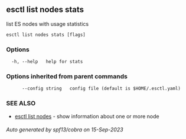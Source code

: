 ## esctl list nodes stats

list ES nodes with usage statistics

```
esctl list nodes stats [flags]
```

### Options

```
  -h, --help   help for stats
```

### Options inherited from parent commands

```
      --config string   config file (default is $HOME/.esctl.yaml)
```

### SEE ALSO

* [esctl list nodes](esctl_list_nodes.md)	 - show information about one or more node

###### Auto generated by spf13/cobra on 15-Sep-2023
